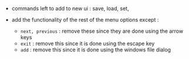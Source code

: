 - commands left to add to new ui : save, load, set,


- add the functionality of the rest of the menu options except :
	- `next, previous` : remove these since they are done using the arrow keys
	- `exit` : remove this since it is done using the escape key
	- `add` : remove this since it is done using the windows file dialog
	